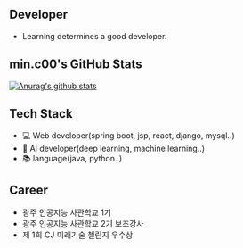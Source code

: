 ## Developer
- Learning determines a good developer. 

## min.c00's GitHub Stats
 [![Anurag's github stats](https://github-readme-stats.vercel.app/api?username=MinChangJeong)](https://github.com/anuraghazra/github-readme-stats)


## Tech Stack
 - 💻 Web developer(spring boot, jsp, react, django, mysql..)
 - 🧠 AI developer(deep learning, machine learning..)
 - 📚 language(java, python..)


 ## Career
 - 광주 인공지능 사관학교 1기 
 - 광주 인공지능 사관학교 2기 보조강사
 - 제 1회 CJ 미래기술 첼린지 우수상
